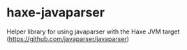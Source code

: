 # haxe-javaparser
Helper library for using javaparser with the Haxe JVM target (https://github.com/javaparser/javaparser)
